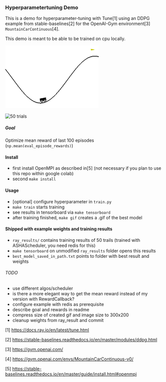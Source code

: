 ### Hyperparametertuning Demo

This is a demo for hyperparameter-tuning with Tune[1] using an DDPG example from stable-baselines[2] for the OpenAI-Gym environment[3] `MountainCarContinuous`[4].

This demo is meant to be able to be trained on cpu locally.

![best model](assets/best_model.gif)

![50 trials](assets/50_trials.png)

##### Goal
Optimize mean reward of last 100 episodes (`np.mean(eval_episode_rewards)`)

#### Install
- first install OpenMPI as described in[5] (not necessary if you plan to use this repo within google colab)
- second `make install`

#### Usage
- [optional] configure hyperparameter in `train.py`
- `make train` starts training
- see results in tensorboard via `make tensorboard`
- after training finished, `make gif` creates a .gif of the best model

#### Shipped with example weights and training results

- `ray_results/` contains training results of 50 trails (trained with ASHAScheduler, you need redis for this)
- `make tensorboard` on unmodified `ray_results` folder opens this results
- `best_model_saved_in_path.txt` points to folder with best result and weights

###### TODO
- use different algos/scheduler
- is there a more elegant way to get the mean reward instead of my version with RewardCallback?
- configure example with redis as prerequisite
- describe goal and rewards in readme
- compress size of created gif and image size to 300x200
- cleanup weights from ray_result and commit

[1] https://docs.ray.io/en/latest/tune.html

[2] https://stable-baselines.readthedocs.io/en/master/modules/ddpg.html

[3] https://gym.openai.com/

[4] https://gym.openai.com/envs/MountainCarContinuous-v0/

[5] https://stable-baselines.readthedocs.io/en/master/guide/install.html#openmpi